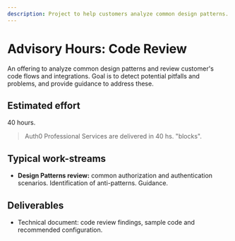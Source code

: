 ```yaml
---
description: Project to help customers analyze common design patterns.
---
```


# Advisory Hours: Code Review

An offering to analyze common design patterns and review customer's code flows and integrations. Goal is to detect potential pitfalls and problems, and provide guidance to address these.

## Estimated effort

40 hours. 

> Auth0 Professional Services are delivered in 40 hs. "blocks".

## Typical work-streams

* **Design Patterns review:** common authorization and authentication scenarios. Identification of anti-patterns. Guidance.

## Deliverables

* Technical document: code review findings, sample code and recommended configuration.
